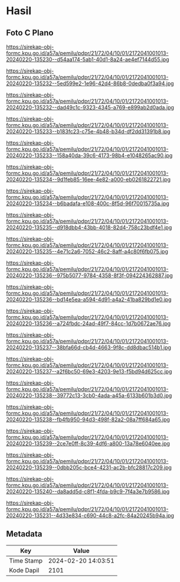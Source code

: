 # Hasil

## Foto C Plano

https://sirekap-obj-formc.kpu.go.id/a57a/pemilu/pdpr/21/72/04/10/01/2172041001013-20240220-135230--d54aa174-5ab1-40d1-8a24-ae4ef7144d55.jpg

https://sirekap-obj-formc.kpu.go.id/a57a/pemilu/pdpr/21/72/04/10/01/2172041001013-20240220-135232--5ed599e2-1e96-42d4-86b8-0dedba0f3a94.jpg

https://sirekap-obj-formc.kpu.go.id/a57a/pemilu/pdpr/21/72/04/10/01/2172041001013-20240220-135232--dad49c1c-9323-4345-a769-e899ab2d0ada.jpg

https://sirekap-obj-formc.kpu.go.id/a57a/pemilu/pdpr/21/72/04/10/01/2172041001013-20240220-135233--b183fc23-c75e-4b48-b34d-df2dd31391b8.jpg

https://sirekap-obj-formc.kpu.go.id/a57a/pemilu/pdpr/21/72/04/10/01/2172041001013-20240220-135233--158a40da-39c6-4173-98b4-e1048265ac90.jpg

https://sirekap-obj-formc.kpu.go.id/a57a/pemilu/pdpr/21/72/04/10/01/2172041001013-20240220-135234--9d1feb85-16ee-4e82-a000-eb0261822721.jpg

https://sirekap-obj-formc.kpu.go.id/a57a/pemilu/pdpr/21/72/04/10/01/2172041001013-20240220-135234--b6badafa-e108-400c-8f5d-96f70015735a.jpg

https://sirekap-obj-formc.kpu.go.id/a57a/pemilu/pdpr/21/72/04/10/01/2172041001013-20240220-135235--d918dbb4-43bb-4018-82d4-758c23bdf4e1.jpg

https://sirekap-obj-formc.kpu.go.id/a57a/pemilu/pdpr/21/72/04/10/01/2172041001013-20240220-135235--4e71c2a6-7052-46c2-8aff-a4c80f6fb075.jpg

https://sirekap-obj-formc.kpu.go.id/a57a/pemilu/pdpr/21/72/04/10/01/2172041001013-20240220-135236--975b5077-9784-4358-8f3f-094224362887.jpg

https://sirekap-obj-formc.kpu.go.id/a57a/pemilu/pdpr/21/72/04/10/01/2172041001013-20240220-135236--bd14e5ea-a594-4d91-a4a2-41ba829bd1e0.jpg

https://sirekap-obj-formc.kpu.go.id/a57a/pemilu/pdpr/21/72/04/10/01/2172041001013-20240220-135236--a724fbdc-24ad-49f7-84cc-1d7b0672ae76.jpg

https://sirekap-obj-formc.kpu.go.id/a57a/pemilu/pdpr/21/72/04/10/01/2172041001013-20240220-135237--38bfa66d-cb4d-4663-9f8c-dd8dbac514b1.jpg

https://sirekap-obj-formc.kpu.go.id/a57a/pemilu/pdpr/21/72/04/10/01/2172041001013-20240220-135237--a2f6bc50-69e3-4203-9e13-f5bd94d625cc.jpg

https://sirekap-obj-formc.kpu.go.id/a57a/pemilu/pdpr/21/72/04/10/01/2172041001013-20240220-135238--39772c13-3cb0-4ada-a45a-6133b601b3d0.jpg

https://sirekap-obj-formc.kpu.go.id/a57a/pemilu/pdpr/21/72/04/10/01/2172041001013-20240220-135238--fb4fb950-94d3-498f-82a2-08a7ff684a65.jpg

https://sirekap-obj-formc.kpu.go.id/a57a/pemilu/pdpr/21/72/04/10/01/2172041001013-20240220-135239--2ce7e0ff-8c39-4df6-a800-13a78e6040ee.jpg

https://sirekap-obj-formc.kpu.go.id/a57a/pemilu/pdpr/21/72/04/10/01/2172041001013-20240220-135239--0dbb205c-bce4-4231-ac2b-bfc28817c209.jpg

https://sirekap-obj-formc.kpu.go.id/a57a/pemilu/pdpr/21/72/04/10/01/2172041001013-20240220-135240--da8add5d-c8f1-4fda-b9c9-7f4a3e7b9586.jpg

https://sirekap-obj-formc.kpu.go.id/a57a/pemilu/pdpr/21/72/04/10/01/2172041001013-20240220-135231--4d33e834-c690-44c8-a2fc-84a20245b94a.jpg


## Metadata

| Key        | Value               |
| ---------- | ------------------- |
| Time Stamp | 2024-02-20 14:03:51 |
| Kode Dapil | 2101                |



